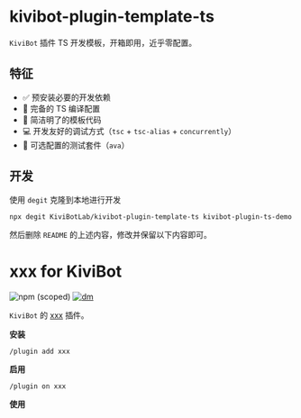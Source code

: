 # kivibot-plugin-template-ts

`KiviBot` 插件 TS 开发模板，开箱即用，近乎零配置。

## 特征

- ✅ 预安装必要的开发依赖
- 🔧 完备的 TS 编译配置
- 🎨 简洁明了的模板代码
- 💻 开发友好的调试方式（`tsc` + `tsc-alias` + `concurrently`）
- 🧪 可选配置的测试套件（`ava`）

## 开发

使用 `degit` 克隆到本地进行开发

```shell
npx degit KiviBotLab/kivibot-plugin-template-ts kivibot-plugin-ts-demo
```

然后删除 `README` 的上述内容，修改并保留以下内容即可。

# xxx for KiviBot

![npm (scoped)](https://img.shields.io/npm/v/kivibot?color=527dec&label=kivibot&style=flat-square)
[![dm](https://shields.io/npm/dm/kivibot?label=kivibot&style=flat-square)](https://www.npmjs.com/package/kivibot)

`KiviBot` 的 [xxx](https://beta.kivibot.com/) 插件。

**安装**

```shell
/plugin add xxx
```

**启用**

```shell
/plugin on xxx
```

**使用**

```shell

```
